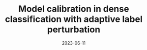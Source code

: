 ---
title: "Model calibration in dense classification with adaptive label perturbation"
collection: publications
category: conferences
permalink: /publication/2023-iccv
excerpt: 'For safety-related applications, it is crucial to produce trustworthy deep neural networks whose prediction is associated with confidence that can represent the likelihood of correctness for subsequent decision-making. Existing dense binary classification models are prone to being over-confident. To improve model calibration, we propose Adaptive Stochastic Label Perturbation (ASLP) which learns a unique label perturbation level for each training image. ASLP employs our proposed Self-Calibrating Binary Cross Entropy (SC-BCE) loss, which unifies label perturbation processes including stochastic approaches (like DisturbLabel), and label smoothing, to correct calibration while maintaining classification rates. ASLP follows Maximum Entropy Inference of classic statistical mechanics to maximise prediction entropy with respect to missing information. It performs this while:(1) preserving classification accuracy on known data as a conservative solution, or (2) specifically improves model calibration degree by minimising the gap between the prediction accuracy and expected confidence of target training label. Extensive results demonstrate that ASLP can significantly improve calibration degrees of dense binary classification models on both in-distribution and out-of-distribution data.'
date: 2023-06-11
venue: 'ICCV'
paperurl: 'http://openaccess.thecvf.com/content/ICCV2023/papers/Liu_Model_Calibration_in_Dense_Classification_with_Adaptive_Label_Perturbation_ICCV_2023_paper.pdf'
bibtexurl: 'http://academicpages.github.io/files/iccv2023.bib'
citation: 'Liu, Jiawei, Changkun Ye, Shan Wang, Ruikai Cui, Jing Zhang, Kaihao Zhang, and Nick Barnes. "Model calibration in dense classification with adaptive label perturbation." In Proceedings of the IEEE/CVF International Conference on Computer Vision, pp. 1173-1184. 2023.'
---